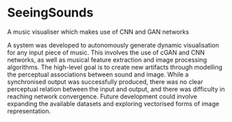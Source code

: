 # SeeingSounds
A music visualiser which makes use of CNN and GAN networks

A system was developed to autonomously generate dynamic visualisation for
any input piece of music. This involves the use of cGAN and CNN networks, as well as
musical feature extraction and image processing algorithms. The high-level goal is to
create new artifacts through modelling the perceptual associations between sound and
image. While a synchronised output was successfully produced, there was no clear perceptual
relation between the input and output, and there was difficulty in reaching network convergence.
Future development could involve expanding the available datasets
and exploring vectorised forms of image representation.
